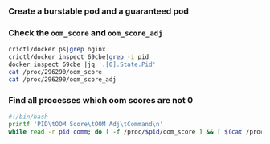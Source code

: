 ### Create a burstable pod and a guaranteed pod

### Check the `oom_score` and `oom_score_adj`

```sh
crictl/docker ps|grep nginx
crictl/docker inspect 69cbe|grep -i pid
docker inspect 69cbe |jq '.[0].State.Pid'
cat /proc/296290/oom_score
cat /proc/296290/oom_score_adj
```

### Find all processes which oom scores are not 0

```sh
#!/bin/bash
printf 'PID\tOOM Score\tOOM Adj\tCommand\n'
while read -r pid comm; do [ -f /proc/$pid/oom_score ] && [ $(cat /proc/$pid/oom_score) != 0 ] && printf '%d\t%d\t\t%d\t%s\n' "$pid" "$(cat /proc/$pid/oom_score)" "$(cat /proc/$pid/oom_score_adj)" "$comm"; done < <(ps -e -o pid= -o comm=) | sort -k 2nr
```
